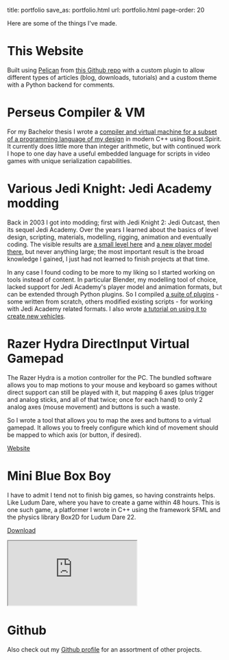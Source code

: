 title: portfolio
save_as: portfolio.html
url: portfolio.html
page-order: 20

Here are some of the things I've made.

# This Website

Built using [Pelican](http://blog.getpelican.com/) from [this Github repo](https://github.com/mrwonko/homepage/) with a custom plugin to allow different types of articles (blog, downloads, tutorials) and a custom theme with a Python backend for comments.

# Perseus Compiler & VM

For my Bachelor thesis I wrote a [compiler and virtual machine for a subset of a programming language of my design](https://github.com/mrwonko/perseus) in modern C++ using Boost.Spirit. It currently does little more than integer arithmetic, but with continued work I hope to one day have a useful embedded language for scripts in video games with unique serialization capabilities.

# Various Jedi Knight: Jedi Academy modding

Back in 2003 I got into modding; first with Jedi Knight 2: Jedi Outcast, then its sequel Jedi Academy. Over the years I learned about the basics of level design, scripting, materials, modelling, rigging, animation and eventually coding. The visible results are [a small level here](http://mrwonko.de/jk3files/Jedi%20Academy/Maps/Multiple%20Gamemodes/64416/) and [a new player model there](http://jkhub.org/files/file/5-fluttershy/), but never anything large; the most important result is the broad knowledge I gained, I just had not learned to finish projects at that time.

In any case I found coding to be more to my liking so I started working on tools instead of content. In particular Blender, my modelling tool of choice, lacked support for Jedi Academy's player model and animation formats, but can be extended through Python plugins. So I compiled [a suite of plugins](http://jkhub.org/files/file/1413-blender-264-jedi-academy-plugin-suite/) - some written from scratch, others modified existing scripts - for working with Jedi Academy related formats. I also wrote [a tutorial on using it to create new vehicles](http://jkhub.org/tutorials/article/127-creating-new-vehicles-with-blender/).

# Razer Hydra DirectInput Virtual Gamepad

The Razer Hydra is a motion controller for the PC. The bundled software allows you to map motions to your mouse and keyboard so games without direct support can still be played with it, but mapping 6 axes (plus trigger and analog sticks, and all of that twice; once for each hand) to only 2 analog axes (mouse movement) and buttons is such a waste.

So I wrote a tool that allows you to map the axes and buttons to a virtual gamepad. It allows you to freely configure which kind of movement should be mapped to which axis (or button, if desired).

[Website](http://sixense.com/forum/vbulletin/showthread.php?3203-DirectInput-virtual-gamepad-%28version-0-4f%29)

# Mini Blue Box Boy

I have to admit I tend not to finish big games, so having constraints helps. Like Ludum Dare, where you have to create a game within 48 hours. This is one such game, a platformer I wrote in C++ using the framework SFML and the physics library Box2D for Ludum Dare 22.

[Download]({filename}/downloads/miniblueboxboy.md)

<div class="embed-responsive embed-responsive-4by3">
    <iframe class="embed-responsive-item" src="https://www.youtube.com/embed/OHFIjCSOEQ0?rel=0" allowfullscreen></iframe>
</div>

# Github

Also check out my [Github profile](https://github.com/mrwonko) for an assortment of other projects.
